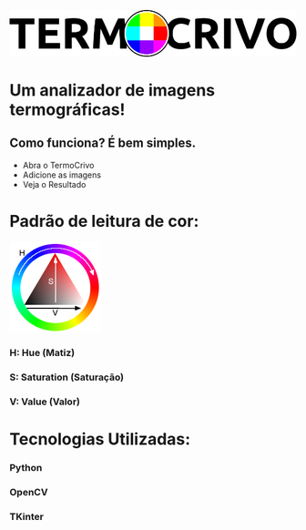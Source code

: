 ![Logo](code/termoCrivo/tcrivo/assets/imgs/termocrivologo.png)


# Um analizador de imagens termográficas!

## Como funciona? É bem simples.

- Abra o TermoCrivo
- Adicione as imagens
- Veja o Resultado

# Padrão de leitura de cor:

![HSV](outros/Hsv_sample.png)

### H: Hue (Matiz)
### S: Saturation (Saturação)
### V: Value (Valor)

# Tecnologias Utilizadas:
### Python
### OpenCV
### TKinter
